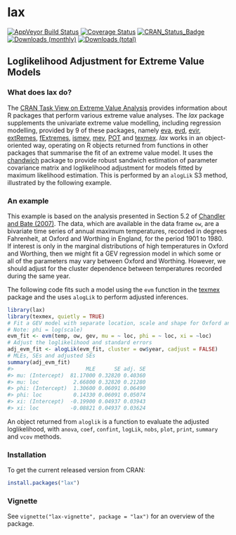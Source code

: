 
<!-- README.md is generated from README.Rmd. Please edit that file -->

# lax

[![AppVeyor Build
Status](https://ci.appveyor.com/api/projects/status/github/paulnorthrop/lax?branch=master&svg=true)](https://ci.appveyor.com/project/paulnorthrop/lax)
[![Coverage
Status](https://codecov.io/github/paulnorthrop/lax/coverage.svg?branch=master)](https://app.codecov.io/github/paulnorthrop/lax?branch=master)
[![CRAN_Status_Badge](https://www.r-pkg.org/badges/version/lax)](https://cran.r-project.org/package=lax)
[![Downloads
(monthly)](https://cranlogs.r-pkg.org/badges/lax?color=brightgreen)](https://cran.r-project.org/package=lax)
[![Downloads
(total)](https://cranlogs.r-pkg.org/badges/grand-total/lax?color=brightgreen)](https://cran.r-project.org/package=lax)

## Loglikelihood Adjustment for Extreme Value Models

### What does lax do?

The [CRAN Task View on Extreme Value
Analysis](https://CRAN.R-project.org/view=ExtremeValue) provides
information about R packages that perform various extreme value
analyses. The *lax* package supplements the univariate extreme value
modelling, including regression modelling, provided by 9 of these
packages, namely [eva](https://cran.r-project.org/package=eva),
[evd](https://cran.r-project.org/package=evd),
[evir](https://cran.r-project.org/package=evir),
[extRemes](https://cran.r-project.org/package=extRemes),
[fExtremes](https://cran.r-project.org/package=fExtremes),
[ismev](https://cran.r-project.org/package=ismev),
[mev](https://cran.r-project.org/package=mev),
[POT](https://cran.r-project.org/package=POT) and
[texmex](https://cran.r-project.org/package=texmex). *lax* works in an
object-oriented way, operating on R objects returned from functions in
other packages that summarise the fit of an extreme value model. It uses
the [chandwich](https://cran.r-project.org/package=chandwich) package to
provide robust sandwich estimation of parameter covariance matrix and
loglikelihood adjustment for models fitted by maximum likelihood
estimation. This is performed by an `alogLik` S3 method, illustrated by
the following example.

### An example

This example is based on the analysis presented in Section 5.2 of
[Chandler and Bate (2007)](https://doi.org/10.1093/biomet/asm015). The
data, which are available in the data frame `ow`, are a bivariate time
series of annual maximum temperatures, recorded in degrees Fahrenheit,
at Oxford and Worthing in England, for the period 1901 to 1980. If
interest is only in the marginal distributions of high temperatures in
Oxford and Worthing, then we might fit a GEV regression model in which
some or all of the parameters may vary between Oxford and Worthing.
However, we should adjust for the cluster dependence between
temperatures recorded during the same year.

The following code fits such a model using the `evm` function in the
[texmex](https://cran.r-project.org/package=texmex) package and the uses
`alogLik` to perform adjusted inferences.

``` r
library(lax)
library(texmex, quietly = TRUE)
# Fit a GEV model with separate location, scale and shape for Oxford and Worthing
# Note: phi = log(scale)
evm_fit <- evm(temp, ow, gev, mu = ~ loc, phi = ~ loc, xi = ~loc)
# Adjust the loglikelihood and standard errors
adj_evm_fit <- alogLik(evm_fit, cluster = ow$year, cadjust = FALSE)
# MLEs, SEs and adjusted SEs
summary(adj_evm_fit)
#>                       MLE      SE adj. SE
#> mu: (Intercept)  81.17000 0.32820 0.40360
#> mu: loc           2.66800 0.32820 0.21280
#> phi: (Intercept)  1.30600 0.06091 0.06490
#> phi: loc          0.14330 0.06091 0.05074
#> xi: (Intercept)  -0.19900 0.04937 0.03943
#> xi: loc          -0.08821 0.04937 0.03624
```

An object returned from `aloglik` is a function to evaluate the adjusted
loglikelihood, with `anova`, `coef`, `confint`, `logLik`, `nobs`,
`plot`, `print`, `summary` and `vcov` methods.

### Installation

To get the current released version from CRAN:

``` r
install.packages("lax")
```

### Vignette

See `vignette("lax-vignette", package = "lax")` for an overview of the
package.
